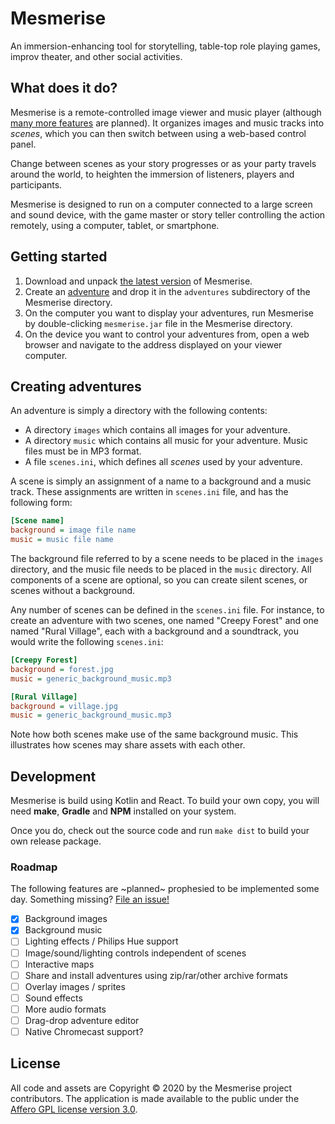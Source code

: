 Mesmerise
=========
An immersion-enhancing tool for storytelling, table-top role playing games,
improv theater, and other social activities.

What does it do?
----------------
Mesmerise is a remote-controlled image viewer and music player
(although [many more features](#roadmap) are planned).
It organizes images and music tracks into _scenes_, which you can then
switch between using a web-based control panel.

Change between scenes as your story progresses or as your party travels around
the world, to heighten the immersion of listeners, players and participants.

Mesmerise is designed to run on a computer connected to a large
screen and sound device, with the game master or story teller controlling
the action remotely, using a computer, tablet, or smartphone.

Getting started
---------------

1. Download and unpack
   [the latest version](https://github.com/mesmerise-project/mesmerise/releases/latest)
   of Mesmerise.
2. Create an [adventure](#adventures) and drop it in the `adventures`
   subdirectory of the Mesmerise directory.
3. On the computer you want to display your adventures, run Mesmerise by
   double-clicking `mesmerise.jar` file in the Mesmerise directory.
4. On the device you want to control your adventures from, open a web browser
   and navigate to the address displayed on your viewer computer.

<span id="adventures"></span>
Creating adventures
-------------------
An adventure is simply a directory with the following contents:
* A directory `images` which contains all images for your adventure.
* A directory `music` which contains all music for your adventure.
  Music files must be in MP3 format.
* A file `scenes.ini`, which defines all *scenes* used by your adventure.

A scene is simply an assignment of a name to a background and a music track.
These assignments are written in `scenes.ini` file, and has the following form:

```ini
[Scene name]
background = image file name
music = music file name
```

The background file referred to by a scene needs to be placed in the `images`
directory, and the music file needs to be placed in the `music` directory.
All components of a scene are optional, so you can create silent scenes,
or scenes without a background.

Any number of scenes can be defined in the `scenes.ini` file.
For instance, to create an adventure with two scenes,
one named "Creepy Forest" and one named "Rural Village",
each with a background and a soundtrack, you would write the following
`scenes.ini`:

```ini
[Creepy Forest]
background = forest.jpg
music = generic_background_music.mp3

[Rural Village]
background = village.jpg
music = generic_background_music.mp3
```

Note how both scenes make use of the same background music.
This illustrates how scenes may share assets with each other.

Development
-----------
Mesmerise is build using Kotlin and React.
To build your own copy, you will need **make**, **Gradle** and **NPM**
installed on your system.

Once you do, check out the source code and run `make dist` to build your own
release package.

<span id="roadmap"></span>
### Roadmap
The following features are ~planned~ prophesied to be implemented some day.
Something missing? [File an issue!](https://github.com/mesmerise-project/mesmerise/issues)

- [x] Background images
- [x] Background music
- [ ] Lighting effects / Philips Hue support
- [ ] Image/sound/lighting controls independent of scenes
- [ ] Interactive maps
- [ ] Share and install adventures using zip/rar/other archive formats
- [ ] Overlay images / sprites
- [ ] Sound effects
- [ ] More audio formats
- [ ] Drag-drop adventure editor
- [ ] Native Chromecast support?

License
-------
All code and assets are Copyright © 2020 by the Mesmerise project contributors.
The application is made available to the public under the
[Affero GPL license version 3.0](https://www.gnu.org/licenses/agpl-3.0.en.html).

